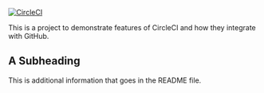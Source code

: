 [![CircleCI](https://circleci.com/gh/sfrantsuzov/circleci-intro.svg?style=svg)](https://circleci.com/gh/sfrantsuzov/circleci-intro)


This is a project to demonstrate features of CircleCI and how they integrate with GitHub.

## A Subheading

This is additional information that goes in the README file.

